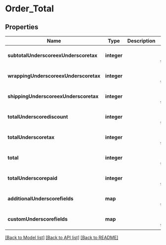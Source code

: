 # Order_Total

## Properties
Name | Type | Description | Notes
------------ | ------------- | ------------- | -------------
**subtotalUnderscoreexUnderscoretax** | **integer** |  | [optional] [default to null]
**wrappingUnderscoreexUnderscoretax** | **integer** |  | [optional] [default to null]
**shippingUnderscoreexUnderscoretax** | **integer** |  | [optional] [default to null]
**totalUnderscorediscount** | **integer** |  | [optional] [default to null]
**totalUnderscoretax** | **integer** |  | [optional] [default to null]
**total** | **integer** |  | [optional] [default to null]
**totalUnderscorepaid** | **integer** |  | [optional] [default to null]
**additionalUnderscorefields** | **map** |  | [optional] [default to null]
**customUnderscorefields** | **map** |  | [optional] [default to null]

[[Back to Model list]](../README.md#documentation-for-models) [[Back to API list]](../README.md#documentation-for-api-endpoints) [[Back to README]](../README.md)


